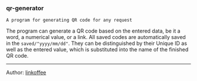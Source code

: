 ### qr-generator
`A program for generating QR code for any request`


The program can generate a QR code based on the entered data, be it a word, a numerical value, or a link.
All saved codes are automatically saved in the `saved/"yyyy/mm/dd"`.
They can be distinguished by their Unique ID as well as the entered value, which is substituted into the name of the finished QR code.

---

Author: [linkoffee](https://github.com/linkoffee)
